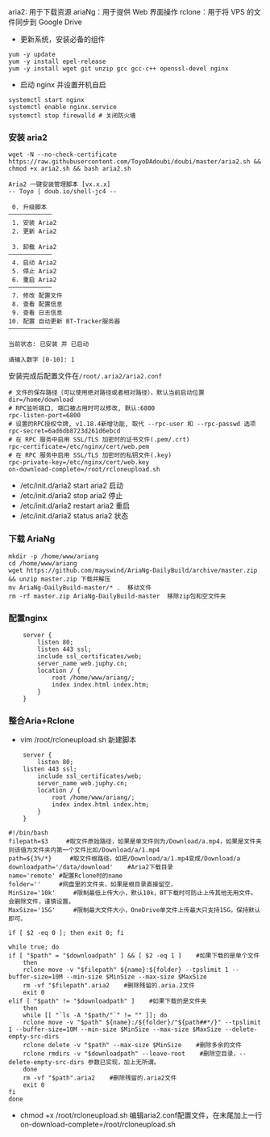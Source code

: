 aria2: 用于下载资源
ariaNg：用于提供 Web 界面操作
rclone：用于将 VPS 的文件同步到 Google Drive

- 更新系统，安装必备的组件

```
yum -y update
yum -y install epel-release
yum -y install wget git unzip gcc gcc-c++ openssl-devel nginx
```

- 启动 nginx 并设置开机自启

```
systemctl start nginx
systemctl enable nginx.service
systemctl stop firewalld # 关闭防火墙
```

### 安装 aria2

```
wget -N --no-check-certificate https://raw.githubusercontent.com/ToyoDAdoubi/doubi/master/aria2.sh && chmod +x aria2.sh && bash aria2.sh

Aria2 一键安装管理脚本 [vx.x.x]
-- Toyo | doub.io/shell-jc4 --

 0. 升级脚本
————————————
 1. 安装 Aria2
 2. 更新 Aria2

 3. 卸载 Aria2
————————————
 4. 启动 Aria2
 5. 停止 Aria2
 6. 重启 Aria2
————————————
 7. 修改 配置文件
 8. 查看 配置信息
 9. 查看 日志信息
10. 配置 自动更新 BT-Tracker服务器
————————————

当前状态: 已安装 并 已启动

请输入数字 [0-10]: 1
```

安装完成后配置文件在`/root/.aria2/aria2.conf`

```
# 文件的保存路径（可以使用绝对路径或者相对路径），默认当前启动位置
dir=/home/download
# RPC监听端口, 端口被占用时可以修改, 默认:6800
rpc-listen-port=6800
# 设置的RPC授权令牌, v1.18.4新增功能, 取代 --rpc-user 和 --rpc-passwd 选项
rpc-secret=6ad6db8723d261d6ebcd
# 在 RPC 服务中启用 SSL/TLS 加密时的证书文件(.pem/.crt)
rpc-certificate=/etc/nginx/cert/web.pem
# 在 RPC 服务中启用 SSL/TLS 加密时的私钥文件(.key)
rpc-private-key=/etc/nginx/cert/web.key
on-download-complete=/root/rcloneupload.sh
```

- /etc/init.d/aria2 start aria2 启动
- /etc/init.d/aria2 stop aria2 停止
- /etc/init.d/aria2 restart aria2 重启
- /etc/init.d/aria2 status aria2 状态

### 下载 AriaNg

```
mkdir -p /home/www/ariang
cd /home/www/ariang
wget https://github.com/mayswind/AriaNg-DailyBuild/archive/master.zip && unzip master.zip 下载并解压
mv AriaNg-DailyBuild-master/* .  移动文件
rm -rf master.zip AriaNg-DailyBuild-master  移除zip包和空文件夹
```
### 配置nginx
```
    server {
        listen 80;
	    listen 443 ssl;
        include ssl_certificates/web;
        server_name web.juphy.cn;
        location / {
            root /home/www/ariang/;
            index index.html index.htm;
        }
    }
```
### 整合Aria+Rclone
- vim /root/rcloneupload.sh 新建脚本
```
    server {
        listen 80;
	listen 443 ssl;
        include ssl_certificates/web;
        server_name web.juphy.cn;
        location / {
            root /home/www/ariang/;
            index index.html index.htm;
        }
    }
```
```
#!/bin/bash
filepath=$3     #取文件原始路径，如果是单文件则为/Download/a.mp4，如果是文件夹则该值为文件夹内第一个文件比如/Download/a/1.mp4
path=${3%/*}     #取文件根路径，如把/Download/a/1.mp4变成/Download/a
downloadpath='/data/download'    #Aria2下载目录
name='remote' #配置Rclone时的name
folder=''     #网盘里的文件夹，如果是根目录直接留空，
MinSize='10k'     #限制最低上传大小，默认10k，BT下载时可防止上传其他无用文件。会删除文件，谨慎设置。
MaxSize='15G'     #限制最大文件大小，OneDrive单文件上传最大只支持15G，保持默认即可。

if [ $2 -eq 0 ]; then exit 0; fi

while true; do
if [ "$path" = "$downloadpath" ] && [ $2 -eq 1 ]    #如果下载的是单个文件
    then
    rclone move -v "$filepath" ${name}:${folder} --tpslimit 1 --buffer-size=10M --min-size $MinSize --max-size $MaxSize
    rm -vf "$filepath".aria2    #删除残留的.aria.2文件
    exit 0
elif [ "$path" != "$downloadpath" ]    #如果下载的是文件夹
    then
    while [[ "`ls -A "$path/"`" != "" ]]; do
    rclone move -v "$path" ${name}:/${folder}/"${path##*/}" --tpslimit 1 --buffer-size=10M --min-size $MinSize --max-size $MaxSize --delete-empty-src-dirs
    rclone delete -v "$path" --max-size $MinSize    #删除多余的文件
    rclone rmdirs -v "$downloadpath" --leave-root    #删除空目录，--delete-empty-src-dirs 参数已实现，加上无所谓。
    done
    rm -vf "$path".aria2    #删除残留的.aria2文件
    exit 0
fi
done
```
- chmod +x /root/rcloneupload.sh
编辑aria2.conf配置文件，在末尾加上一行on-download-complete=/root/rcloneupload.sh